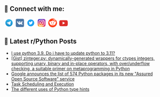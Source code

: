 ## 🔎 Connect with me:
[<img src="https://github.com/bullbesh/bullbesh/blob/main/images/Telegram.png" width="32" height="32" />](https://t.me/bullbesh)
[<img src="https://github.com/bullbesh/bullbesh/blob/main/images/VK.png" width="32" height="32" />](https://vk.com/bullbesh)
[<img src="https://github.com/bullbesh/bullbesh/blob/main/images/Twitter.png" width="32" height="32" />](https://twitter.com/bullbesh1)
[<img src="https://github.com/bullbesh/bullbesh/blob/main/images/Instagram.png" width="32" height="32" />](https://www.instagram.com/bullbesh)
[<img src="https://github.com/bullbesh/bullbesh/blob/main/images/Reddit.png" width="32" height="32" />](https://www.reddit.com/user/bullbesh)
[<img src="https://github.com/bullbesh/bullbesh/blob/main/images/YouTube.png" width="32" height="32" />](https://www.youtube.com/channel/UCtfjRs6uzgq5mfm8S06WTcg)

## 📕 Latest r/Python Posts
<!-- BLOG-POST-LIST:START -->
- [I use python 3.9. Do i have to update python to 3.11?](https://www.reddit.com/r/Python/comments/12o03zw/i_use_python_39_do_i_have_to_update_python_to_311/)
- [[Gist] zinteger.py: dynamically-generated wrappers for ctypes integers, supporting unary, binary and in-place operators, with over/underflow checking, a suitable primer on metaprogramming in Python](https://www.reddit.com/r/Python/comments/12nxwzu/gist_zintegerpy_dynamicallygenerated_wrappers_for/)
- [Google announces the list of 574 Python packages in its new &quot;Assured Open Source Software&quot; service](https://www.reddit.com/r/Python/comments/12nxsop/google_announces_the_list_of_574_python_packages/)
- [Task Scheduling and Execution](https://www.reddit.com/r/Python/comments/12nqscm/task_scheduling_and_execution/)
- [The different uses of Python type hints](https://www.reddit.com/r/Python/comments/12np7gd/the_different_uses_of_python_type_hints/)
<!-- BLOG-POST-LIST:END -->
